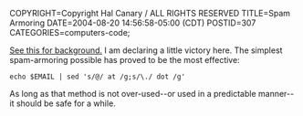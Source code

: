 COPYRIGHT=Copyright Hal Canary / ALL RIGHTS RESERVED
TITLE=Spam Armoring
DATE=2004-08-20 14:56:58-05:00 (CDT)
POSTID=307
CATEGORIES=computers-code;

[See this for background.](/archives/000249.html) I am declaring a little victory here. The simplest spam-armoring possible has proved to be the most effective:

    echo $EMAIL | sed 's/@/ at /g;s/\./ dot /g'

As long as that method is not over-used--or used in a predictable manner--it should be safe for a while.
